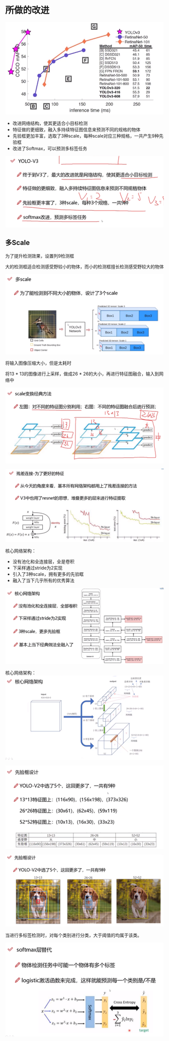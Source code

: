 # 所做的改进

![image-20230622151245507](./.assets/image-20230622151245507.png)



- 改进网络结构，使其更适合小目标检测
- 特征做的更细致，融入多持续特征图信息来预测不同的规格的物体
- 先验框更加丰富，选取了3种scale，每种scale对应三种规格，一共产生9种先验框
- 改进了Softmax，可以预测多标签任务

![image-20230622151957962](./.assets/image-20230622151957962.png)



## 多Scale

为了提升检测效果，设置列9检测框

大的检测框适合检测感受野较小的物体，而小的检测框擅长检测感受野较大的物体

![image-20230622152138173](./.assets/image-20230622152138173.png)



将输入图像压缩大小，但是太耗时

将13 * 13的图像进行上采样，做成26 * 26的大小，再进行特征图融合，输入到网络中

![](./.assets/image-20230622154109378.png)



![image-20230623180202067](./.assets/image-20230623180202067.png)



核心网络架构：

- 没有池化和全连接层，全是卷积
- 下采样通过stride为2实现
- 引入了3种scale，拥有更多的先验眶
- 融入了当下几乎所有的优秀算法



![image-20230623180711684](./.assets/image-20230623180711684.png)



核心网络架构：![image-20230623183147413](./.assets/image-20230623183147413.png)



![image-20230623183446759](./.assets/image-20230623183446759.png)



![image-20230623184210583](./.assets/image-20230623184210583.png)



当进行多标签检测时，对每个类别进行分类，大于阈值的均属于该类。

![image-20230623184219404](./.assets/image-20230623184219404.png)



